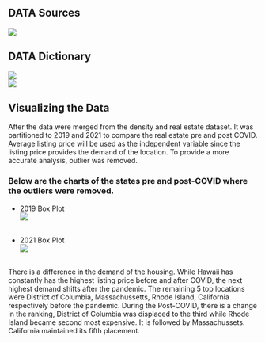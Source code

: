 ## DATA Sources<br>
<image src="https://github.com/tmarissa/marissa_DATA606/blob/main/Images/Data%20Source.PNG"/><br>


## DATA Dictionary<br>
<image src="https://github.com/tmarissa/marissa_DATA606/blob/main/Images/Data%20Variable%201.PNG"/><br>
<image src="https://github.com/tmarissa/marissa_DATA606/blob/main/Images/Data%20Variable%202.PNG"/><br>

## Visualizing the Data<br>
After the data were merged from the density and real estate dataset. It was partitioned to 2019 and 2021 to compare the real estate pre and post COVID. Average listing price will be used as the independent variable since the listing price provides the demand of the location.  To provide a more accurate analysis, outlier was removed. 

### Below are the charts of the states pre and post-COVID where the outliers were removed.
- 2019 Box Plot<br>
<img src ="https://github.com/tmarissa/marissa_DATA606/blob/main/Images/2019%20Box%20Plot%20for%20State's%20Average%20List%20Price.PNG" /><br><br>

- 2021 Box Plot<br>
<img src ="https://github.com/tmarissa/marissa_DATA606/blob/main/Images/2021%20Box%20Plot%20for%20State's%20Average%20List%20Price.PNG"/><br><br>

There is a difference in the demand of the housing. While Hawaii has constantly has the highest listing price before and after COVID, the next highest demand shifts after the pandemic. The remaining 5 top locations were District of Columbia, Massachussetts, Rhode Island, California respectively before the pandemic. During the Post-COVID, there is a change in the ranking, District of Columbia was displaced to the third while Rhode Island became second most expensive. It is followed by Massachussets. California maintained its fifth placement.
